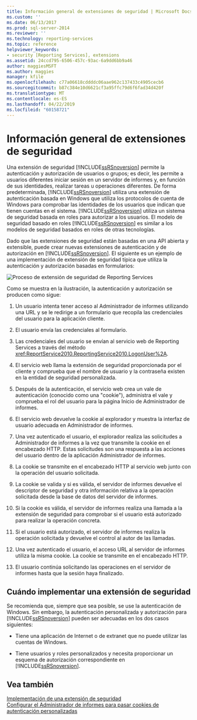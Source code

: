 ```yaml
---
title: Información general de extensiones de seguridad | Microsoft Docs
ms.custom: ''
ms.date: 06/13/2017
ms.prod: sql-server-2014
ms.reviewer: ''
ms.technology: reporting-services
ms.topic: reference
helpviewer_keywords:
- security [Reporting Services], extensions
ms.assetid: 24ccd795-6506-457c-93ac-6a9dd6bb9a46
author: maggiesMSFT
ms.author: maggies
manager: kfile
ms.openlocfilehash: c77a06618cddddc06aae962c137433c4905cecb6
ms.sourcegitcommit: b87c384e10d6621cf3a95ffc79d6f6fad34d420f
ms.translationtype: MT
ms.contentlocale: es-ES
ms.lasthandoff: 04/22/2019
ms.locfileid: "60158721"
---
```

# <a name="security-extensions-overview"></a>Información general de extensiones de seguridad
  Una extensión de seguridad [!INCLUDE[ssRSnoversion](../../../includes/ssrsnoversion-md.md)] permite la autenticación y autorización de usuarios o grupos; es decir, les permite a usuarios diferentes iniciar sesión en un servidor de informes y, en función de sus identidades, realizar tareas u operaciones diferentes. De forma predeterminada, [!INCLUDE[ssRSnoversion](../../../includes/ssrsnoversion-md.md)] utiliza una extensión de autenticación basada en Windows que utiliza los protocolos de cuenta de Windows para comprobar las identidades de los usuarios que indican que tienen cuentas en el sistema. [!INCLUDE[ssRSnoversion](../../../includes/ssrsnoversion-md.md)] utiliza un sistema de seguridad basada en roles para autorizar a los usuarios. El modelo de seguridad basado en roles [!INCLUDE[ssRSnoversion](../../../includes/ssrsnoversion-md.md)] es similar a los modelos de seguridad basados en roles de otras tecnologías.  
  
 Dado que las extensiones de seguridad están basadas en una API abierta y extensible, puede crear nuevas extensiones de autenticación y de autorización en [!INCLUDE[ssRSnoversion](../../../includes/ssrsnoversion-md.md)]. El siguiente es un ejemplo de una implementación de extensión de seguridad típica que utiliza la autenticación y autorización basadas en formularios:  
  
 ![Proceso de extensión de seguridad de Reporting Services](../../media/rosettasecurityextensionflow.gif "Proceso de extensión de seguridad de Reporting Services")  
  
 Como se muestra en la ilustración, la autenticación y autorización se producen como sigue:  
  
1.  Un usuario intenta tener acceso al Administrador de informes utilizando una URL y se le redirige a un formulario que recopila las credenciales del usuario para la aplicación cliente.  
  
2.  El usuario envía las credenciales al formulario.  
  
3.  Las credenciales del usuario se envían al servicio web de Reporting Services a través del método <xref:ReportService2010.ReportingService2010.LogonUser%2A>.  
  
4.  El servicio web llama la extensión de seguridad proporcionada por el cliente y comprueba que el nombre de usuario y la contraseña existen en la entidad de seguridad personalizada.  
  
5.  Después de la autenticación, el servicio web crea un vale de autenticación (conocido como una "cookie"), administra el vale y comprueba el rol del usuario para la página Inicio de Administrador de informes.  
  
6.  El servicio web devuelve la cookie al explorador y muestra la interfaz de usuario adecuada en Administrador de informes.  
  
7.  Una vez autenticado el usuario, el explorador realiza las solicitudes a Administrador de informes a la vez que transmite la cookie en el encabezado HTTP. Estas solicitudes son una respuesta a las acciones del usuario dentro de la aplicación Administrador de informes.  
  
8.  La cookie se transmite en el encabezado HTTP al servicio web junto con la operación del usuario solicitada.  
  
9. La cookie se valida y si es válida, el servidor de informes devuelve el descriptor de seguridad y otra información relativa a la operación solicitada desde la base de datos del servidor de informes.  
  
10. Si la cookie es válida, el servidor de informes realiza una llamada a la extensión de seguridad para comprobar si el usuario está autorizado para realizar la operación concreta.  
  
11. Si el usuario está autorizado, el servidor de informes realiza la operación solicitada y devuelve el control al autor de las llamadas.  
  
12. Una vez autenticado el usuario, el acceso URL al servidor de informes utiliza la misma cookie. La cookie se transmite en el encabezado HTTP.  
  
13. El usuario continúa solicitando las operaciones en el servidor de informes hasta que la sesión haya finalizado.  
  
## <a name="when-to-implement-a-security-extension"></a>Cuándo implementar una extensión de seguridad  
 Se recomienda que, siempre que sea posible, se use la autenticación de Windows. Sin embargo, la autenticación personalizada y autorización para [!INCLUDE[ssRSnoversion](../../../includes/ssrsnoversion-md.md)] pueden ser adecuadas en los dos casos siguientes:  
  
-   Tiene una aplicación de Internet o de extranet que no puede utilizar las cuentas de Windows.  
  
-   Tiene usuarios y roles personalizados y necesita proporcionar un esquema de autorización correspondiente en [!INCLUDE[ssRSnoversion](../../../includes/ssrsnoversion-md.md)].  
  
## <a name="see-also"></a>Vea también  
 [Implementación de una extensión de seguridad](../security-extension/implementing-a-security-extension.md)   
 [Configurar el Administrador de informes para pasar cookies de autenticación personalizadas](../../security/configure-the-web-portal-to-pass-custom-authentication-cookies.md)  
  
  
